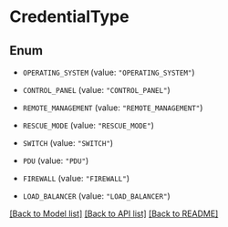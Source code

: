# CredentialType

## Enum


* `OPERATING_SYSTEM` (value: `"OPERATING_SYSTEM"`)

* `CONTROL_PANEL` (value: `"CONTROL_PANEL"`)

* `REMOTE_MANAGEMENT` (value: `"REMOTE_MANAGEMENT"`)

* `RESCUE_MODE` (value: `"RESCUE_MODE"`)

* `SWITCH` (value: `"SWITCH"`)

* `PDU` (value: `"PDU"`)

* `FIREWALL` (value: `"FIREWALL"`)

* `LOAD_BALANCER` (value: `"LOAD_BALANCER"`)


[[Back to Model list]](../README.md#documentation-for-models) [[Back to API list]](../README.md#documentation-for-api-endpoints) [[Back to README]](../README.md)


